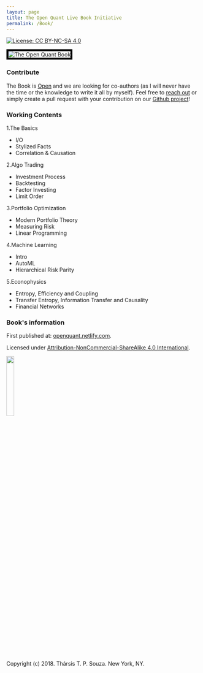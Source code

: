 ```yaml
---
layout: page
title: The Open Quant Live Book Initiative
permalink: /Book/
---
```



[![License: CC BY-NC-SA 4.0](https://img.shields.io/badge/License-CC%20BY--NC--SA%204.0-lightgrey.svg)](https://creativecommons.org/licenses/by-nc-sa/4.0/)


<img style="border:5px solid black" src="../fig/cover1.jpg" alt="The Open Quant Book" border="5" class="center">

### Contribute

The Book is [Open](https://github.com/souzatharsis/open-quant-live-book) and we are looking for co-authors (as I will never have the time or the knowledge to write it all by myself). Feel free to [reach out](http://www.souzatharsis.com/) or simply create a pull request with your contribution on our [Github project](https://github.com/souzatharsis/open-quant-live-book)!

### Working Contents

1.The Basics

+ I/O
+ Stylized Facts
+ Correlation & Causation

2.Algo Trading   

+ Investment Process
+ Backtesting
+ Factor Investing
+ Limit Order

3.Portfolio Optimization

+ Modern Portfolio Theory
+ Measuring Risk
+ Linear Programming

4.Machine Learning

+ Intro
+ AutoML
+ Hierarchical Risk Parity

5.Econophysics

+ Entropy, Efficiency and Coupling
+ Transfer Entropy, Information Transfer and Causality
+ Financial Networks

### Book's information

First published at: [openquant.netlify.com](https://openquant.netlify.com/).

Licensed under [Attribution-NonCommercial-ShareAlike 4.0 International](https://creativecommons.org/licenses/by-nc-sa/4.0/). 

<img src="../fig/by-nc-sa.png" width="20%">

Copyright (c) 2018. Thársis T. P. Souza. New York, NY.


